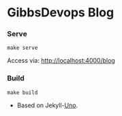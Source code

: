 # GibbsDevops Blog

### Serve

```
make serve
```

Access via: [http://localhost:4000/blog](http://localhost:4000/blog)

### Build

```
make build
```

* Based on Jekyll-[Uno](https://github.com/daleanthony/Uno).
